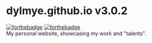 dylmye.github.io
v3.0.2
================
[![forthebadge](http://forthebadge.com/images/badges/uses-css.svg)](http://forthebadge.com) [![forthebadge](http://forthebadge.com/images/badges/uses-html.svg)](http://forthebadge.com)    
My personal website, showcasing my work and "talents".
